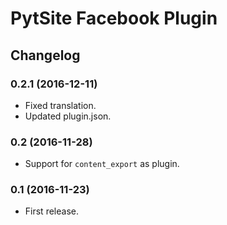# PytSite Facebook Plugin

## Changelog

### 0.2.1 (2016-12-11)
- Fixed translation.
- Updated plugin.json.


### 0.2 (2016-11-28)
- Support for `content_export` as plugin.

### 0.1 (2016-11-23)
- First release.
